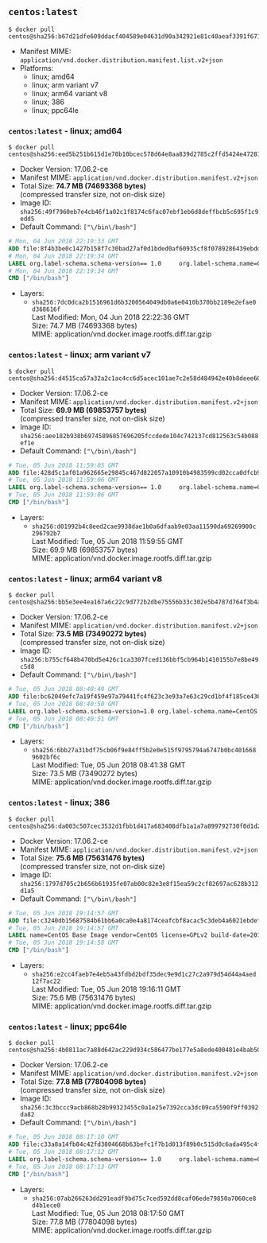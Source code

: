 ## `centos:latest`

```console
$ docker pull centos@sha256:b67d21dfe609ddacf404589e04631d90a342921e81c40aeaf3391f6717fa5322
```

-	Manifest MIME: `application/vnd.docker.distribution.manifest.list.v2+json`
-	Platforms:
	-	linux; amd64
	-	linux; arm variant v7
	-	linux; arm64 variant v8
	-	linux; 386
	-	linux; ppc64le

### `centos:latest` - linux; amd64

```console
$ docker pull centos@sha256:eed5b251b615d1e70b10bcec578d64e8aa839d2785c2ffd5424e472818c42755
```

-	Docker Version: 17.06.2-ce
-	Manifest MIME: `application/vnd.docker.distribution.manifest.v2+json`
-	Total Size: **74.7 MB (74693368 bytes)**  
	(compressed transfer size, not on-disk size)
-	Image ID: `sha256:49f7960eb7e4cb46f1a02c1f8174c6fac07ebf1eb6d8deffbcb5c695f1c9edd5`
-	Default Command: `["\/bin\/bash"]`

```dockerfile
# Mon, 04 Jun 2018 22:19:33 GMT
ADD file:8f4b3be0c1427b158f7c30bad27af0d1bded0af60935cf8f0789286439ebdde9 in / 
# Mon, 04 Jun 2018 22:19:34 GMT
LABEL org.label-schema.schema-version== 1.0     org.label-schema.name=CentOS Base Image     org.label-schema.vendor=CentOS     org.label-schema.license=GPLv2     org.label-schema.build-date=20180531
# Mon, 04 Jun 2018 22:19:34 GMT
CMD ["/bin/bash"]
```

-	Layers:
	-	`sha256:7dc0dca2b1516961d6b3200564049db0a6e0410b370bb2189e2efae0d368616f`  
		Last Modified: Mon, 04 Jun 2018 22:22:36 GMT  
		Size: 74.7 MB (74693368 bytes)  
		MIME: application/vnd.docker.image.rootfs.diff.tar.gzip

### `centos:latest` - linux; arm variant v7

```console
$ docker pull centos@sha256:d4515ca57a32a2c1ac4cc6d5acec101ae7c2e58d484942e40b8deee607e5935f
```

-	Docker Version: 17.06.2-ce
-	Manifest MIME: `application/vnd.docker.distribution.manifest.v2+json`
-	Total Size: **69.9 MB (69853757 bytes)**  
	(compressed transfer size, not on-disk size)
-	Image ID: `sha256:aee182b938b69745896857696205fccdede104c742137cd812563c54b088ef1e`
-	Default Command: `["\/bin\/bash"]`

```dockerfile
# Tue, 05 Jun 2018 11:59:05 GMT
ADD file:428d5c1af01a962665e29845c467d822057a10910b4983599cd02cca0dfcb988 in / 
# Tue, 05 Jun 2018 11:59:06 GMT
LABEL org.label-schema.schema-version== 1.0     org.label-schema.name=CentOS Base Image     org.label-schema.vendor=CentOS     org.label-schema.license=GPLv2     org.label-schema.build-date=20180531
# Tue, 05 Jun 2018 11:59:06 GMT
CMD ["/bin/bash"]
```

-	Layers:
	-	`sha256:d01992b4c8eed2cae9938dae1b0a6dfaab9e03aa11590da69269900c296792b7`  
		Last Modified: Tue, 05 Jun 2018 11:59:55 GMT  
		Size: 69.9 MB (69853757 bytes)  
		MIME: application/vnd.docker.image.rootfs.diff.tar.gzip

### `centos:latest` - linux; arm64 variant v8

```console
$ docker pull centos@sha256:bb5e3ee4ea167a6c22c9d772b2dbe75556b33c302e5b4787d764f3b4a9b91bad
```

-	Docker Version: 17.06.2-ce
-	Manifest MIME: `application/vnd.docker.distribution.manifest.v2+json`
-	Total Size: **73.5 MB (73490272 bytes)**  
	(compressed transfer size, not on-disk size)
-	Image ID: `sha256:b755cf648b470bd5e426c1ca3307fced136bbf5cb964b1410155b7e8be49c5d8`
-	Default Command: `["\/bin\/bash"]`

```dockerfile
# Tue, 05 Jun 2018 08:40:49 GMT
ADD file:bc62049efc7a19f459e97a79441fc4f623c3e93a7e63c29cd1bf4f185ce436bd in / 
# Tue, 05 Jun 2018 08:40:50 GMT
LABEL org.label-schema.schema-version=1.0 org.label-schema.name=CentOS Base Image org.label-schema.vendor=CentOS org.label-schema.license=GPLv2 org.label-schema.build-date=20180601
# Tue, 05 Jun 2018 08:40:51 GMT
CMD ["/bin/bash"]
```

-	Layers:
	-	`sha256:6bb27a31bdf75cb06f9e84ff5b2e0e515f9795794a6747b0bc4016689602bf6c`  
		Last Modified: Tue, 05 Jun 2018 08:41:38 GMT  
		Size: 73.5 MB (73490272 bytes)  
		MIME: application/vnd.docker.image.rootfs.diff.tar.gzip

### `centos:latest` - linux; 386

```console
$ docker pull centos@sha256:da003c507cec3532d1fbb1d417a683408dfb1a1a7a899792730f0d1d2a2e0dff
```

-	Docker Version: 17.06.2-ce
-	Manifest MIME: `application/vnd.docker.distribution.manifest.v2+json`
-	Total Size: **75.6 MB (75631476 bytes)**  
	(compressed transfer size, not on-disk size)
-	Image ID: `sha256:1797d705c2b656b61935fe07ab00c82e3e8f15ea59c2cf82697ac628b312d1a5`
-	Default Command: `["\/bin\/bash"]`

```dockerfile
# Tue, 05 Jun 2018 19:14:57 GMT
ADD file:c3240db15687584b61bb6a0ca0e4a8174ceafcbf8acac5c3deb4a6021ebdeffc in / 
# Tue, 05 Jun 2018 19:14:57 GMT
LABEL name=CentOS Base Image vendor=CentOS license=GPLv2 build-date=20180602
# Tue, 05 Jun 2018 19:14:58 GMT
CMD ["/bin/bash"]
```

-	Layers:
	-	`sha256:e2cc4faeb7e4eb5a43fdbd2bdf35dec9e9d1c27c2a979d54d44a4aed12f7ac22`  
		Last Modified: Tue, 05 Jun 2018 19:16:11 GMT  
		Size: 75.6 MB (75631476 bytes)  
		MIME: application/vnd.docker.image.rootfs.diff.tar.gzip

### `centos:latest` - linux; ppc64le

```console
$ docker pull centos@sha256:4b0811ac7a88d642ac229d934c586477be177e5a8ede400481e4bab509af672a
```

-	Docker Version: 17.06.2-ce
-	Manifest MIME: `application/vnd.docker.distribution.manifest.v2+json`
-	Total Size: **77.8 MB (77804098 bytes)**  
	(compressed transfer size, not on-disk size)
-	Image ID: `sha256:3c3bccc9acb868b28b99323455c0a1e25e7392cca3dc09ca5590f9ff0392da82`
-	Default Command: `["\/bin\/bash"]`

```dockerfile
# Tue, 05 Jun 2018 08:17:10 GMT
ADD file:c33a8a14fb84c42fd3804668b63befc1f7b1d013f89b0c515d0c6ada495c4f54 in / 
# Tue, 05 Jun 2018 08:17:12 GMT
LABEL org.label-schema.schema-version== 1.0     org.label-schema.name=CentOS Base Image     org.label-schema.vendor=CentOS     org.label-schema.license=GPLv2     org.label-schema.build-date=20180531
# Tue, 05 Jun 2018 08:17:13 GMT
CMD ["/bin/bash"]
```

-	Layers:
	-	`sha256:07ab266263dd291eadf9bd75c7ced592dd8caf06ede79850a7060ce8d4b1ece0`  
		Last Modified: Tue, 05 Jun 2018 08:17:50 GMT  
		Size: 77.8 MB (77804098 bytes)  
		MIME: application/vnd.docker.image.rootfs.diff.tar.gzip
